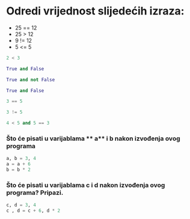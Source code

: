 
# Odredi vrijednost slijedećih izraza:

* 25 == 12
* 25 > 12
* 9 != 12
* 5 <= 5


````python
2 < 3
````

````python
True and False
````

````python
True and not False
````

````python
True and False
````

````python
3 == 5
````

````python
3 != 5
````

````python
4 < 5 and 5 == 3
````

### Što će pisati u varijablama ** a** i **b** **nakon** izvođenja ovog programa

````python
a, b = 3, 4
a = a + 6
b = b * 2
````

### Što će pisati u varijablama **c** i **d** **nakon** izvođenja ovog programa? Pripazi.


````python
c, d = 3, 4
c , d = c + 6, d * 2
````





